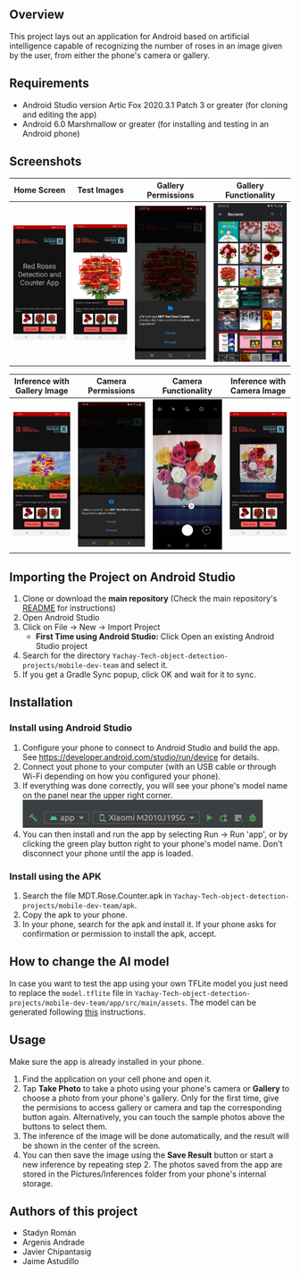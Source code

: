 ## Overview
This project lays out an application for Android based on artificial intelligence capable of recognizing the number of roses in an image given by the user, from either the phone's camera or gallery.
## Requirements
- Android Studio version Artic Fox 2020.3.1 Patch 3 or greater (for cloning and editing the app)
- Android 6.0 Marshmallow or greater (for installing and testing in an Android phone)
## Screenshots
     
|        Home Screen               |       Test Images                |         Gallery Permissions      |       Gallery Functionality      | 
:---------------------------------:|:--------------------------------:|:--------------------------------:|:---------------------------------:
|![Alt text](./assets/App%20(1).jpg)|![Alt text](./assets/App%20(2).jpg)|![Alt text](./assets/App%20(3).jpg)|![Alt text](./assets/App%20(4).jpg)|

| Inference with Gallery Image     |       Camera Permissions         |       Camera Functionality       |    Inference with Camera Image   | 
:---------------------------------:|:--------------------------------:|:--------------------------------:|:---------------------------------:
|![Alt text](./assets/App%20(5).jpg)|![Alt text](./assets/App%20(6).jpg)|![Alt text](./assets/App%20(7).jpg)|![Alt text](./assets/App%20(8).jpg)|

## Importing the Project on Android Studio
1. Clone or download the **main repository** (Check the main repository's [README](https://github.com/Leo-Thomas/Yachay-Tech-object-detection-projects/blob/main/README.md) for instructions)
2. Open Android Studio
3. Click on File -> New -> Import Project
     - **First Time using Android Studio:** Click Open an existing Android Studio project
4. Search for the directory `Yachay-Tech-object-detection-projects/mobile-dev-team` and select it.
5. If you get a Gradle Sync popup, click OK and wait for it to sync.

## Installation

### Install using Android Studio
1. Configure your phone to connect to Android Studio and build the app. See https://developer.android.com/studio/run/device for details.
2. Connect yout phone to your computer (with an USB cable or through Wi-Fi depending on how you configured your phone).
3. If everything was done correctly, you will see your phone's model name on the panel near the upper right corner.
     ![Model Name](./assets/model_name.png)
4. You can then install and run the app by selecting Run -> Run 'app', or by clicking the green play button right to your phone's model name. Don't disconnect your phone until the app is loaded.

### Install using the APK
1. Search the file MDT.Rose.Counter.apk in `Yachay-Tech-object-detection-projects/mobile-dev-team/apk`.
2. Copy the apk to your phone.
3. In your phone, search for the apk and install it. If your phone asks for confirmation or permission to install the apk, accept.

## How to change the AI model
In case you want to test the app using your own TFLite model you just need to replace the `model.tflite` file in `Yachay-Tech-object-detection-projects/mobile-dev-team/app/src/main/assets`. The model can be generated following [this](https://www.google.com) instructions.

## Usage
Make sure the app is already installed in your phone.
1. Find the application on your cell phone and open it.
2. Tap **Take Photo** to take a photo using your phone's camera or **Gallery** to choose a photo from your phone's gallery. Only for the first time, give the permisions to access gallery or camera and tap the corresponding button again. Alternatively, you can touch the sample photos above the buttons to select them.
3. The inference of the image will be done automatically, and the result will be shown in the center of the screen.
4. You can then save the image using the **Save Result** button or start a new inference by repeating step 2. The photos saved from the app are stored in the Pictures/Inferences folder from your phone's internal storage.
## Authors of this project
- Stadyn Román
- Argenis Andrade
- Javier Chipantasig
- Jaime Astudillo
